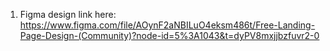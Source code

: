1. Figma design link here: https://www.figma.com/file/AOynF2aNBILuO4eksm486t/Free-Landing-Page-Design-(Community)?node-id=5%3A1043&t=dyPV8mxjjbzfuvr2-0
